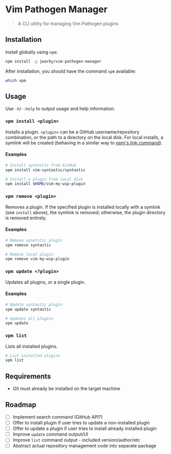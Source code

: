 # Vim Pathogen Manager
> A CLI utility for managing Vim Pathogen plugins

## Installation

Install globally using `npm`:

```bash
npm install -g jwarby/vim-pathogen-manager
```

After installation, you should have the command `vpm` available:

```bash
which vpm
```

## Usage

Use `-h`/`--help` to output usage and help information.

### `vpm install <plugin>`

Installs a plugin. `<plugin>` can be a GitHub username/repository combination,
or the path to a directory on the local disk.  For local installs, a symlink
will be created (behaving in a similar way to [npm's link command](https://docs.npmjs.com/cli/link)).

#### Examples

```bash
# Install syntastic from GitHub
vpm install vim-syntastic/syntastic

# Install a plugin from local disk
vpm install $HOME/vim-my-wip-plugin
```

### `vpm remove <plugin>`

Removes a plugin.  If the specified plugin is installed locally with a symlink
(see `install` above), the symlink is removed; otherwise, the plugin directory
is removed entirely.

#### Examples

```bash
# Remove synatstic plugin
vpm remove syntastic

# Remove local plugin
vpm remove vim-my-wip-plugin
```

### `vpm update <?plugin>`

Updates all plugins, or a single plugin.

#### Examples

```bash
# Update syntastic plugin
vpm update syntastic

# Updates all plugins
vpm update
```

### `vpm list`

Lists all installed plugins.

```bash
# List installed plugins
vpm list
```

## Requirements

- Git must already be installed on the target machine

## Roadmap

- [ ] Implement search command (GitHub API?)
- [ ] Offer to install plugin if user tries to update a non-installed plugin
- [ ] Offer to update a plugin if user tries to install already installed plugin
- [ ] Improve `update` command output/UI
- [ ] Improve `list` command output - included version/author/etc
- [ ] Abstract actual repository management code into separate package
